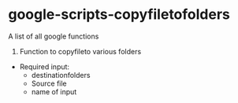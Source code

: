 # google-scripts-copyfiletofolders
A list of all google functions

1) Function to copyfileto various folders
- Required input:
  - destinationfolders
  - Source file
  - name of input
  
